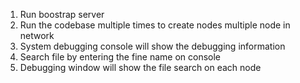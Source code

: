 1. Run boostrap server 
2. Run the codebase multiple times to create nodes multiple node in network 
3. System debugging console will show the debugging information
4. Search file by entering the fine name on console
5. Debugging window will show the file search on each node